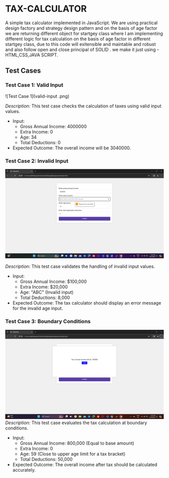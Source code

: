 # TAX-CALCULATOR

A simple tax calculator implemented in JavaScript.
We are using practical design factory and strategy design pattern and on the basis of age factor we are returning different object for startgey class where I am implementing different logic for tax calculation on the basis of age factor in different startgey class, due to this code will exitensible and maintable and robust and also follow  open and close principal of SOLID .
we make it just using -HTML,CSS,JAVA SCRIPT.

## Test Cases

### Test Case 1: Valid Input

![Test Case 1](valid-input .png)

*Description:* This test case checks the calculation of taxes using valid input values.
- Input:
  - Gross Annual Income: 4000000
  - Extra Income: 0
  - Age: 34
  - Total Deductions: 0
- Expected Outcome: The overall income will be 3040000.

### Test Case 2: Invalid Input

![Test Case 2](invalid-input.png)

*Description:* This test case validates the handling of invalid input values.
- Input:
  - Gross Annual Income: $100,000
  - Extra Income: $20,000
  - Age: "ABC" (Invalid input)
  - Total Deductions: 8,000
- Expected Outcome: The tax calculator should display an error message for the invalid age input.

### Test Case 3: Boundary Conditions

![Test Case 3](Boundary-condition-output.png)
*Description:* This test case evaluates the tax calculation at boundary conditions.
- Input:
  - Gross Annual Income: 800,000 (Equal to base amount)
  - Extra Income: 0
  - Age: 59 (Close to upper age limit for a tax bracket)
  - Total Deductions: 50,000
- Expected Outcome: The overall income after tax should be calculated accurately.
